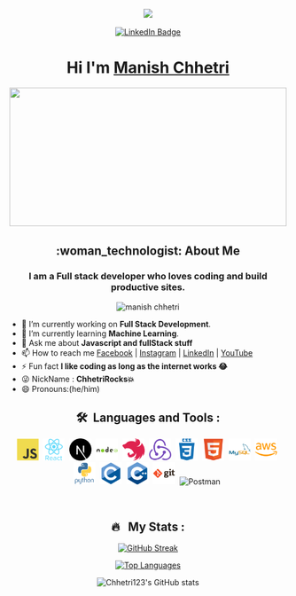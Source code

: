 
<p align="center"><img src="https://media.giphy.com/media/M9gbBd9nbDrOTu1Mqx/giphy.gif" width="100"/></p>
<p align="center">
<a href="https://www.linkedin.com/in/chhetri123/"><img src="https://img.shields.io/badge/LinkedIn-blue?style=for-the-badge&logo=linkedin&logoColor=white" alt="LinkedIn Badge"></a>
</p>
<p align="center">
<h1 align="center">Hi I'm <a href="https://manish-chhetri.netlify.app/">Manish Chhetri</a></h1></p>
 <p align="center"><img src="https://media.giphy.com/media/dWesBcTLavkZuG35MI/giphy.gif" width="500" height="250"  /></p>
 
 <h2 align="center">:woman_technologist: About Me</h2>
 
<h3 align="center">I am a <b> Full stack developer </b> who loves coding and build productive sites.</h3>

<p align="center"> <img src="https://komarev.com/ghpvc/?username=chhetri123&label=Profile%20views&color=0e75b6&style=flat" alt="manish chhetri" /> </p>
<p align="center">
  
- 🔭 I’m currently working on  **Full Stack Development**.
- 🌱 I’m currently learning **Machine Learning**.
- 💬 Ask me about **Javascript and fullStack stuff**
- 📫 How to reach me [Facebook](https://www.facebook.com/ChhetriRocks15) |
  [Instagram](https://www.instagram.com/chhetri_monu_1/) |
  [LinkedIn](https://www.linkedin.com/in/chhetri123/) |
  [YouTube](https://www.youtube.com/channel/UCFbbHb96x4juo4AhGtlz8Iw)
- ⚡ Fun fact **I like coding as long as the internet works 😂**
- 😜 NickName : **ChhetriRocks💥**
- 😄 Pronouns:(he/him)

</p>


<h2 align="center">🛠 &nbsp;Languages and Tools :</h2>
<p align="center">
  <img src="https://github.com/devicons/devicon/blob/master/icons/javascript/javascript-original.svg" title="JavasScript" alt="JavasScript" width="40" height="40"/>&nbsp;
<img src="https://github.com/devicons/devicon/blob/master/icons/react/react-original-wordmark.svg" title="React" alt="React" width="40" height="40"/>&nbsp;
  <img src="https://github.com/devicons/devicon/blob/master/icons/nextjs/nextjs-original.svg" title="Next" alt="Next" width="40" height="40"/>&nbsp;
<img src="https://github.com/devicons/devicon/blob/master/icons/nodejs/nodejs-original-wordmark.svg" title="NodeJS" alt="NodeJS" width="40" height="40"/>&nbsp;
<img src="https://github.com/devicons/devicon/blob/master/icons/nestjs/nestjs-plain.svg" title="Nest" alt="Nest" width="40" height="40"/>&nbsp;
<img src="https://github.com/devicons/devicon/blob/master/icons/redux/redux-original.svg" title="Redux" alt="Redux " width="40" height="40"/>&nbsp;
<img src="https://github.com/devicons/devicon/blob/master/icons/css3/css3-plain-wordmark.svg"  title="CSS3" alt="CSS" width="40" height="40"/>&nbsp;
<img src="https://github.com/devicons/devicon/blob/master/icons/html5/html5-original.svg" title="HTML5" alt="HTML" width="40" height="40"/>&nbsp;
<img src="https://github.com/devicons/devicon/blob/master/icons/mysql/mysql-original-wordmark.svg" title="MySQL"  alt="MySQL" width="40" height="40"/>&nbsp;
<img src="https://github.com/devicons/devicon/blob/master/icons/amazonwebservices/amazonwebservices-plain-wordmark.svg" title="AWS" alt="AWS" width="40" height="40"/>&nbsp;
  <img src="https://github.com/devicons/devicon/blob/master/icons/python/python-original-wordmark.svg" title="Python" alt="Python" width="40" height="40"/>&nbsp;
  <img src="https://github.com/devicons/devicon/blob/master/icons/c/c-original.svg" title="C" alt="C" width="40" height="40"/>&nbsp;
  <img src="https://github.com/devicons/devicon/blob/master/icons/cplusplus/cplusplus-original.svg" title="AWS" alt="AWS" width="40" height="40"/>&nbsp;
 <img src="https://github.com/devicons/devicon/blob/master/icons/git/git-original-wordmark.svg" title="Git" **alt="Git" width="40" height="40"/>&nbsp;
<img src="https://www.vectorlogo.zone/logos/getpostman/getpostman-icon.svg" title="Postman"  alt="Postman" width="40" height="40"/>&nbsp;

</p>

<br />
<h2 align="center">🔥 &nbsp; My Stats : </h2>
  
<p align="center">
  <a href="https://git.io/streak-stats">
    <img src="https://streak-stats.demolab.com/?user=chhetri123&theme=dark" alt="GitHub Streak" />
  </a>
</p>
<p align="center">
  <a href="https://github.com/anuraghazra/github-readme-stats">
    <img src="https://github-readme-stats.vercel.app/api/top-langs/?username=chhetri123&layout=compact&theme=vision-friendly-dark" alt="Top Languages" />
  </a>
</p>

<p align="center">
  <img src="https://github-readme-stats.vercel.app/api?username=chhetri123&show_icons=true&theme=omni" alt="Chhetri123's GitHub stats" />
</p>

